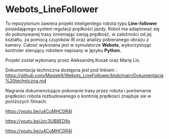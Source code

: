 # Webots_LineFollower

To repozytorium zawiera projekt inteligentego robota typu **Line-follower** posiadającego system  regulacji  prędkości jazdy.
Robot  ma adaptować  się  do  pokonywanej  trasy  zmieniając  swoją  prędkość, w zależności od jej kształtu, za pomocą czujników IR oraz analizy pobieranego obrazu z kamery. Całosć wykonana jest w symulatorze **Webots**,  wykorzystując kontroler sterujący robotem napisany w języku **Python.**

Projekt został wykonany przez Aleksandrę Kozak oraz Marię Lis.

Dokumentacja techniczna dostępna jest pod linkiem : https://github.com/Masiek9/Webots_LineFollower/blob/main/Dokumentacja%20techniczna.md

Nagrania dokumenctujące pokonanie trasy przez robota i porównanie prędkości robota rozbudowanego o kontrolę prędkosci znajduje sie w poniższych filmach.

https://youtu.be/u4CuMHC0R4I

https://youtu.be/Jzc3UB8ED9s

https://youtu.be/u4CuMHC0R4I
